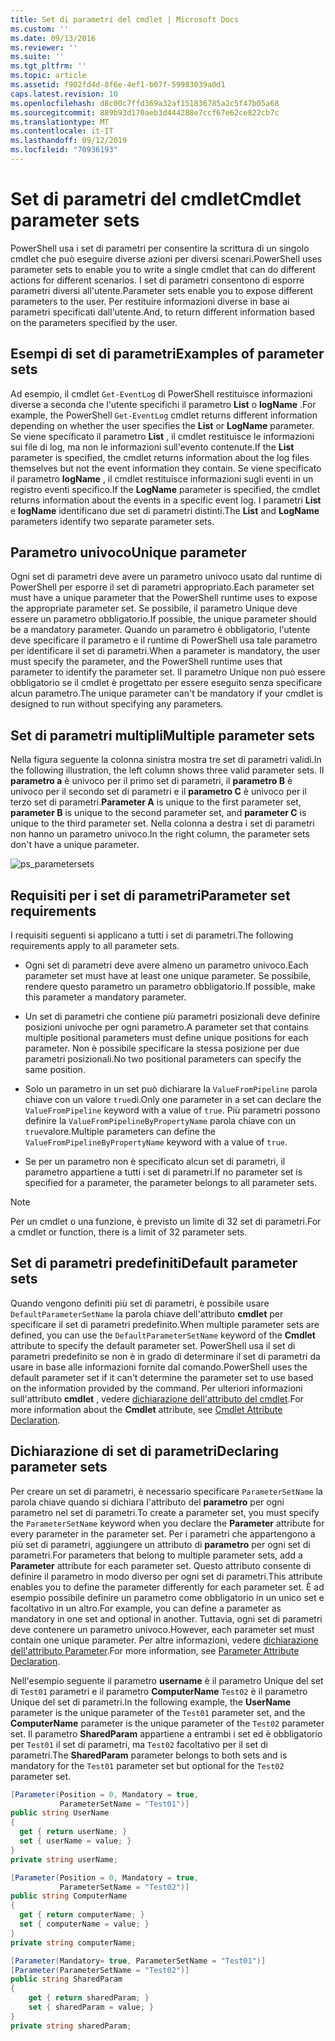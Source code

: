 ```yaml
---
title: Set di parametri del cmdlet | Microsoft Docs
ms.custom: ''
ms.date: 09/13/2016
ms.reviewer: ''
ms.suite: ''
ms.tgt_pltfrm: ''
ms.topic: article
ms.assetid: f902fd4d-8f6e-4ef1-b07f-59983039a0d1
caps.latest.revision: 10
ms.openlocfilehash: d8c00c7ffd369a32af151836785a2c5f47b05a68
ms.sourcegitcommit: 889b93d170aeb3d444288e7ccf67e62ce822cb7c
ms.translationtype: MT
ms.contentlocale: it-IT
ms.lasthandoff: 09/12/2019
ms.locfileid: "70936193"
---
```

# <a name="cmdlet-parameter-sets"></a><span data-ttu-id="3e0bc-102">Set di parametri del cmdlet</span><span class="sxs-lookup"><span data-stu-id="3e0bc-102">Cmdlet parameter sets</span></span>

<span data-ttu-id="3e0bc-103">PowerShell usa i set di parametri per consentire la scrittura di un singolo cmdlet che può eseguire diverse azioni per diversi scenari.</span><span class="sxs-lookup"><span data-stu-id="3e0bc-103">PowerShell uses parameter sets to enable you to write a single cmdlet that can do different actions for different scenarios.</span></span> <span data-ttu-id="3e0bc-104">I set di parametri consentono di esporre parametri diversi all'utente.</span><span class="sxs-lookup"><span data-stu-id="3e0bc-104">Parameter sets enable you to expose different parameters to the user.</span></span> <span data-ttu-id="3e0bc-105">Per restituire informazioni diverse in base ai parametri specificati dall'utente.</span><span class="sxs-lookup"><span data-stu-id="3e0bc-105">And, to return different information based on the parameters specified by the user.</span></span>

## <a name="examples-of-parameter-sets"></a><span data-ttu-id="3e0bc-106">Esempi di set di parametri</span><span class="sxs-lookup"><span data-stu-id="3e0bc-106">Examples of parameter sets</span></span>

<span data-ttu-id="3e0bc-107">Ad esempio, il cmdlet `Get-EventLog` di PowerShell restituisce informazioni diverse a seconda che l'utente specifichi il parametro **List** o **logName** .</span><span class="sxs-lookup"><span data-stu-id="3e0bc-107">For example, the PowerShell `Get-EventLog` cmdlet returns different information depending on whether the user specifies the **List** or **LogName** parameter.</span></span> <span data-ttu-id="3e0bc-108">Se viene specificato il parametro **List** , il cmdlet restituisce le informazioni sui file di log, ma non le informazioni sull'evento contenute.</span><span class="sxs-lookup"><span data-stu-id="3e0bc-108">If the **List** parameter is specified, the cmdlet returns information about the log files themselves but not the event information they contain.</span></span> <span data-ttu-id="3e0bc-109">Se viene specificato il parametro **logName** , il cmdlet restituisce informazioni sugli eventi in un registro eventi specifico.</span><span class="sxs-lookup"><span data-stu-id="3e0bc-109">If the **LogName** parameter is specified, the cmdlet returns information about the events in a specific event log.</span></span> <span data-ttu-id="3e0bc-110">I parametri **List** e **logName** identificano due set di parametri distinti.</span><span class="sxs-lookup"><span data-stu-id="3e0bc-110">The **List** and **LogName** parameters identify two separate parameter sets.</span></span>

## <a name="unique-parameter"></a><span data-ttu-id="3e0bc-111">Parametro univoco</span><span class="sxs-lookup"><span data-stu-id="3e0bc-111">Unique parameter</span></span>

<span data-ttu-id="3e0bc-112">Ogni set di parametri deve avere un parametro univoco usato dal runtime di PowerShell per esporre il set di parametri appropriato.</span><span class="sxs-lookup"><span data-stu-id="3e0bc-112">Each parameter set must have a unique parameter that the PowerShell runtime uses to expose the appropriate parameter set.</span></span> <span data-ttu-id="3e0bc-113">Se possibile, il parametro Unique deve essere un parametro obbligatorio.</span><span class="sxs-lookup"><span data-stu-id="3e0bc-113">If possible, the unique parameter should be a mandatory parameter.</span></span> <span data-ttu-id="3e0bc-114">Quando un parametro è obbligatorio, l'utente deve specificare il parametro e il runtime di PowerShell usa tale parametro per identificare il set di parametri.</span><span class="sxs-lookup"><span data-stu-id="3e0bc-114">When a parameter is mandatory, the user must specify the parameter, and the PowerShell runtime uses that parameter to identify the parameter set.</span></span> <span data-ttu-id="3e0bc-115">Il parametro Unique non può essere obbligatorio se il cmdlet è progettato per essere eseguito senza specificare alcun parametro.</span><span class="sxs-lookup"><span data-stu-id="3e0bc-115">The unique parameter can't be mandatory if your cmdlet is designed to run without specifying any parameters.</span></span>

## <a name="multiple-parameter-sets"></a><span data-ttu-id="3e0bc-116">Set di parametri multipli</span><span class="sxs-lookup"><span data-stu-id="3e0bc-116">Multiple parameter sets</span></span>

<span data-ttu-id="3e0bc-117">Nella figura seguente la colonna sinistra mostra tre set di parametri validi.</span><span class="sxs-lookup"><span data-stu-id="3e0bc-117">In the following illustration, the left column shows three valid parameter sets.</span></span> <span data-ttu-id="3e0bc-118">Il **parametro a** è univoco per il primo set di parametri, il **parametro B** è univoco per il secondo set di parametri e il **parametro C** è univoco per il terzo set di parametri.</span><span class="sxs-lookup"><span data-stu-id="3e0bc-118">**Parameter A** is unique to the first parameter set, **parameter B** is unique to the second parameter set, and **parameter C** is unique to the third parameter set.</span></span> <span data-ttu-id="3e0bc-119">Nella colonna a destra i set di parametri non hanno un parametro univoco.</span><span class="sxs-lookup"><span data-stu-id="3e0bc-119">In the right column, the parameter sets don't have a unique parameter.</span></span>

![ps_parametersets](../media/ps-parametersets.gif)

## <a name="parameter-set-requirements"></a><span data-ttu-id="3e0bc-121">Requisiti per i set di parametri</span><span class="sxs-lookup"><span data-stu-id="3e0bc-121">Parameter set requirements</span></span>

<span data-ttu-id="3e0bc-122">I requisiti seguenti si applicano a tutti i set di parametri.</span><span class="sxs-lookup"><span data-stu-id="3e0bc-122">The following requirements apply to all parameter sets.</span></span>

- <span data-ttu-id="3e0bc-123">Ogni set di parametri deve avere almeno un parametro univoco.</span><span class="sxs-lookup"><span data-stu-id="3e0bc-123">Each parameter set must have at least one unique parameter.</span></span> <span data-ttu-id="3e0bc-124">Se possibile, rendere questo parametro un parametro obbligatorio.</span><span class="sxs-lookup"><span data-stu-id="3e0bc-124">If possible, make this parameter a mandatory parameter.</span></span>

- <span data-ttu-id="3e0bc-125">Un set di parametri che contiene più parametri posizionali deve definire posizioni univoche per ogni parametro.</span><span class="sxs-lookup"><span data-stu-id="3e0bc-125">A parameter set that contains multiple positional parameters must define unique positions for each parameter.</span></span> <span data-ttu-id="3e0bc-126">Non è possibile specificare la stessa posizione per due parametri posizionali.</span><span class="sxs-lookup"><span data-stu-id="3e0bc-126">No two positional parameters can specify the same position.</span></span>

- <span data-ttu-id="3e0bc-127">Solo un parametro in un set può dichiarare la `ValueFromPipeline` parola chiave con un valore `true`di.</span><span class="sxs-lookup"><span data-stu-id="3e0bc-127">Only one parameter in a set can declare the `ValueFromPipeline` keyword with a value of `true`.</span></span>
  <span data-ttu-id="3e0bc-128">Più parametri possono definire la `ValueFromPipelineByPropertyName` parola chiave con un `true`valore.</span><span class="sxs-lookup"><span data-stu-id="3e0bc-128">Multiple parameters can define the `ValueFromPipelineByPropertyName` keyword with a value of `true`.</span></span>

- <span data-ttu-id="3e0bc-129">Se per un parametro non è specificato alcun set di parametri, il parametro appartiene a tutti i set di parametri.</span><span class="sxs-lookup"><span data-stu-id="3e0bc-129">If no parameter set is specified for a parameter, the parameter belongs to all parameter sets.</span></span>

> [!NOTE]
> <span data-ttu-id="3e0bc-130">Per un cmdlet o una funzione, è previsto un limite di 32 set di parametri.</span><span class="sxs-lookup"><span data-stu-id="3e0bc-130">For a cmdlet or function, there is a limit of 32 parameter sets.</span></span>

## <a name="default-parameter-sets"></a><span data-ttu-id="3e0bc-131">Set di parametri predefiniti</span><span class="sxs-lookup"><span data-stu-id="3e0bc-131">Default parameter sets</span></span>

<span data-ttu-id="3e0bc-132">Quando vengono definiti più set di parametri, è possibile usare `DefaultParameterSetName` la parola chiave dell'attributo **cmdlet** per specificare il set di parametri predefinito.</span><span class="sxs-lookup"><span data-stu-id="3e0bc-132">When multiple parameter sets are defined, you can use the `DefaultParameterSetName` keyword of the **Cmdlet** attribute to specify the default parameter set.</span></span> <span data-ttu-id="3e0bc-133">PowerShell usa il set di parametri predefinito se non è in grado di determinare il set di parametri da usare in base alle informazioni fornite dal comando.</span><span class="sxs-lookup"><span data-stu-id="3e0bc-133">PowerShell uses the default parameter set if it can't determine the parameter set to use based on the information provided by the command.</span></span> <span data-ttu-id="3e0bc-134">Per ulteriori informazioni sull'attributo **cmdlet** , vedere [dichiarazione dell'attributo del cmdlet](./cmdlet-attribute-declaration.md).</span><span class="sxs-lookup"><span data-stu-id="3e0bc-134">For more information about the **Cmdlet** attribute, see [Cmdlet Attribute Declaration](./cmdlet-attribute-declaration.md).</span></span>

## <a name="declaring-parameter-sets"></a><span data-ttu-id="3e0bc-135">Dichiarazione di set di parametri</span><span class="sxs-lookup"><span data-stu-id="3e0bc-135">Declaring parameter sets</span></span>

<span data-ttu-id="3e0bc-136">Per creare un set di parametri, è necessario specificare `ParameterSetName` la parola chiave quando si dichiara l'attributo del **parametro** per ogni parametro nel set di parametri.</span><span class="sxs-lookup"><span data-stu-id="3e0bc-136">To create a parameter set, you must specify the `ParameterSetName` keyword when you declare the **Parameter** attribute for every parameter in the parameter set.</span></span> <span data-ttu-id="3e0bc-137">Per i parametri che appartengono a più set di parametri, aggiungere un attributo di **parametro** per ogni set di parametri.</span><span class="sxs-lookup"><span data-stu-id="3e0bc-137">For parameters that belong to multiple parameter sets, add a **Parameter** attribute for each parameter set.</span></span> <span data-ttu-id="3e0bc-138">Questo attributo consente di definire il parametro in modo diverso per ogni set di parametri.</span><span class="sxs-lookup"><span data-stu-id="3e0bc-138">This attribute enables you to define the parameter differently for each parameter set.</span></span> <span data-ttu-id="3e0bc-139">È ad esempio possibile definire un parametro come obbligatorio in un unico set e facoltativo in un altro.</span><span class="sxs-lookup"><span data-stu-id="3e0bc-139">For example, you can define a parameter as mandatory in one set and optional in another.</span></span> <span data-ttu-id="3e0bc-140">Tuttavia, ogni set di parametri deve contenere un parametro univoco.</span><span class="sxs-lookup"><span data-stu-id="3e0bc-140">However, each parameter set must contain one unique parameter.</span></span> <span data-ttu-id="3e0bc-141">Per altre informazioni, vedere [dichiarazione dell'attributo Parameter](parameter-attribute-declaration.md).</span><span class="sxs-lookup"><span data-stu-id="3e0bc-141">For more information, see [Parameter Attribute Declaration](parameter-attribute-declaration.md).</span></span>

<span data-ttu-id="3e0bc-142">Nell'esempio seguente il parametro **username** è il parametro Unique del set di `Test01` parametri e il parametro **ComputerName** `Test02` è il parametro Unique del set di parametri.</span><span class="sxs-lookup"><span data-stu-id="3e0bc-142">In the following example, the **UserName** parameter is the unique parameter of the `Test01` parameter set, and the **ComputerName** parameter is the unique parameter of the `Test02` parameter set.</span></span> <span data-ttu-id="3e0bc-143">Il parametro **SharedParam** appartiene a entrambi i set ed è obbligatorio per `Test01` il set di parametri, ma `Test02` facoltativo per il set di parametri.</span><span class="sxs-lookup"><span data-stu-id="3e0bc-143">The **SharedParam** parameter belongs to both sets and is mandatory for the `Test01` parameter set but optional for the `Test02` parameter set.</span></span>

```csharp
[Parameter(Position = 0, Mandatory = true,
           ParameterSetName = "Test01")]
public string UserName
{
  get { return userName; }
  set { userName = value; }
}
private string userName;

[Parameter(Position = 0, Mandatory = true,
           ParameterSetName = "Test02")]
public string ComputerName
{
  get { return computerName; }
  set { computerName = value; }
}
private string computerName;

[Parameter(Mandatory= true, ParameterSetName = "Test01")]
[Parameter(ParameterSetName = "Test02")]
public string SharedParam
{
    get { return sharedParam; }
    set { sharedParam = value; }
}
private string sharedParam;
```
